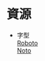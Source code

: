 # 資源

* 字型  
[Roboto](http://material-design.storage.googleapis.com/publish/material_v_4/material_ext_publish/0B0J8hsRkk91LRjU4U1NSeXdjd1U/RobotoTTF.zip)  
[Noto](http://www.google.com/get/noto)